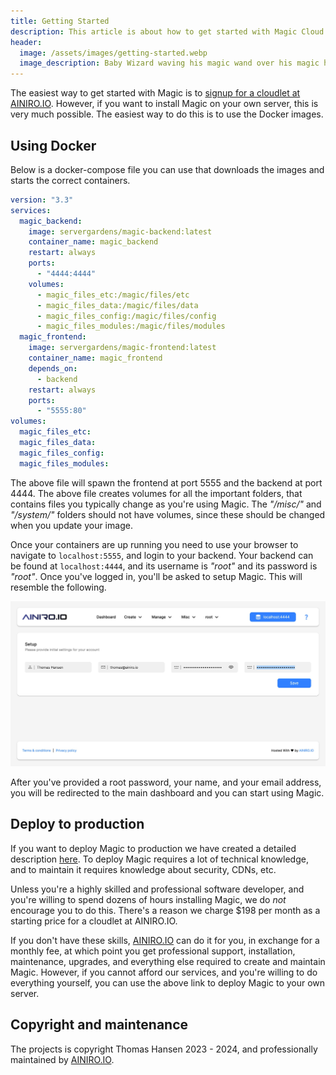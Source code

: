 ```yaml
---
title: Getting Started
description: This article is about how to get started with Magic Cloud using Docker, and start leveraging its Low-Code and No-Code features in your own systems
header:
  image: /assets/images/getting-started.webp
  image_description: Baby Wizard waving his magic wand over his magic hat to practice his spell casting
---
```


The easiest way to get started with Magic is to [signup for a cloudlet at AINIRO.IO](https://ainiro.io). However, if you want to install Magic on your own server, this is very much possible. The easiest way to do this is to use the Docker images.

## Using Docker

Below is a docker-compose file you can use that downloads the images and starts the correct containers.

```yaml
version: "3.3"
services:
  magic_backend:
    image: servergardens/magic-backend:latest
    container_name: magic_backend
    restart: always
    ports:
      - "4444:4444"
    volumes:
      - magic_files_etc:/magic/files/etc
      - magic_files_data:/magic/files/data
      - magic_files_config:/magic/files/config
      - magic_files_modules:/magic/files/modules
  magic_frontend:
    image: servergardens/magic-frontend:latest
    container_name: magic_frontend
    depends_on:
      - backend
    restart: always
    ports:
      - "5555:80"
volumes:
  magic_files_etc:
  magic_files_data:
  magic_files_config:
  magic_files_modules:
```

The above file will spawn the frontend at port 5555 and the backend at port 4444. The above file creates volumes for all the important folders, that contains files you typically change as you're using Magic. The _"/misc/"_ and _"/system/"_ folders should not have volumes, since these should be changed when you update your image.

Once your containers are up running you need to use your browser to navigate to `localhost:5555`, and login to your backend. Your backend can be found at `localhost:4444`, and its username is _"root"_ and its password is _"root"_. Once you've logged in, you'll be asked to setup Magic. This will resemble the following.

![Initially configuring Magic](/images/setup-magic.jpeg)

After you've provided a root password, your name, and your email address, you will be redirected to the main dashboard and you can start using Magic.

## Deploy to production

If you want to deploy Magic to production we have created a detailed description [here](/deploy/). To deploy Magic requires a lot of technical knowledge, and to maintain it requires knowledge about security, CDNs, etc. 

Unless you're a highly skilled and professional software developer, and you're willing to spend dozens of hours installing Magic, we do _not_ encourage you to do this. There's a reason we charge $198 per month as a starting price for a cloudlet at AINIRO.IO.

If you don't have these skills, [AINIRO.IO](https://ainiro.io) can do it for you, in exchange for a monthly fee, at which point you get professional support, installation, maintenance, upgrades, and everything else required to create and maintain Magic. However, if you cannot afford our services, and you're willing to do everything yourself, you can use the above link to deploy Magic to your own server.

## Copyright and maintenance

The projects is copyright Thomas Hansen 2023 - 2024, and professionally maintained by [AINIRO.IO](https://ainiro.io).
